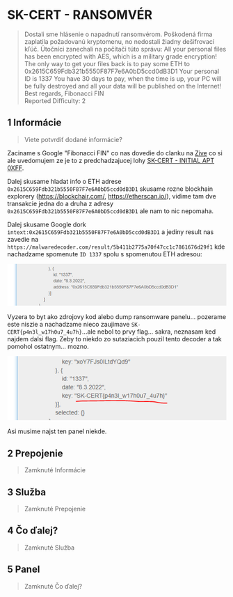 # SK-CERT - RANSOMVÉR
> Dostali sme hlásenie o napadnutí ransomvérom. Poškodená firma zaplatila požadovanú kryptomenu, no nedostali žiadny dešifrovací kľúč. Útočníci zanechali na počítači túto správu:
All your personal files has been encrypted with AES, which is a military grade encryption! The only way to get your files back is to pay some ETH to 0x2615C659Fdb321b5550F87F7e6A0bD5ccd0dB3D1
Your personal ID is 1337
You have 30 days to pay, when the time is up, your PC will be fully destroyed and all your data will be published on the Internet!
Best regards, Fibonacci FIN <br/>
Reported Difficulty: 2

## 1 Informácie	
> Viete potvrdiť dodané informácie?

Zaciname s Google "Fibonacci FIN" co nas dovedie do clanku na [Zive](https://zive.aktuality.sk/clanok/fl21n24/nova-skupina-fibonacci-fin-utoci-na-siete-hotelov-monitoruje-svetovych-politikov/?msclkid=87c785bbc4c111eca23766f2fdbd4ade) co si ale uvedomujem ze je to z predchadzajucej lohy [SK-CERT - INITIAL APT 0XFF](OSINT%20ANALÝZA/SK-CERT%20-%20INITIAL%20APT%200XFF/SK-CERT%20-%20INITIAL%20APT%200XFF.md).

Dalej skusame hladat info o ETH adrese `0x2615C659Fdb321b5550F87F7e6A0bD5ccd0dB3D1` skusame rozne blockhain explorery (https://blockchair.com/, https://etherscan.io/), vidime tam dve transakcie jedna do a druha z adresy `0x2615C659Fdb321b5550F87F7e6A0bD5ccd0dB3D1` ale nam to nic nepomaha.

Dalej skusame Google dork `intext:0x2615C659Fdb321b5550F87F7e6A0bD5ccd0dB3D1` a jediny result nas zavedie na `https://malwaredecoder.com/result/5b411b2775a70f47cc1c7861676d29f1` kde nachadzame spomenute `ID 1337` spolu s spomenutou ETH adresou:

![](images/2022-04-25-20-37-10.png)

Vyzera to byt ako zdrojovy kod alebo dump ransomware panelu... pozerame este niszie a nachadzame nieco zaujimave `SK-CERT{p4n3l_w17h0u7_4u7h}`...ale nebol to prvy flag... sakra, neznasam ked najdem dalsi flag. Zeby to niekdo zo sutaziacich pouzil tento decoder a tak pomohol ostatnym... mozno. 

![](images/2022-04-25-20-42-04.png)

Asi musime najst ten panel niekde.




## 2 Prepojenie
> Zamknuté Informácie

## 3 Služba
> Zamknuté Prepojenie

## 4 Čo ďalej?
> Zamknuté Služba

## 5 Panel
> Zamknuté Čo ďalej?